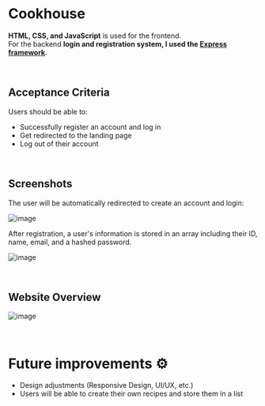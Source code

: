 # Cookhouse

__HTML, CSS, and JavaScript__ is used for the frontend.<br> 
For the backend __login and registration system, I used the [Express framework](https://expressjs.com/de/)__.

<br />

## Acceptance Criteria

Users should be able to:

- Successfully register an account and log in
- Get redirected to the landing page
- Log out of their account

<br />

## Screenshots
The user will be automatically redirected to create an account and login:

![image](https://github.com/adriianoo/cookhouse/assets/84389909/70b705f6-789e-45d1-b3cf-480fa8482b88)

After registration, a user's information is stored in an array including their ID, name, email, and a hashed password.<br>

![image](https://github.com/adriianoo/cookhouse/assets/84389909/71c00643-37ff-4e8e-aa61-03d9d7dbc4f6)

<br />

## Website Overview

![image](https://github.com/adriianoo/cookhouse/assets/84389909/8dd55dfa-e1eb-4470-a396-5ecedcc1d03f)


<br />


# Future improvements ⚙️
- Design adjustments (Responsive Design, UI/UX, etc.)
- Users will be able to create their own recipes and store them in a list
